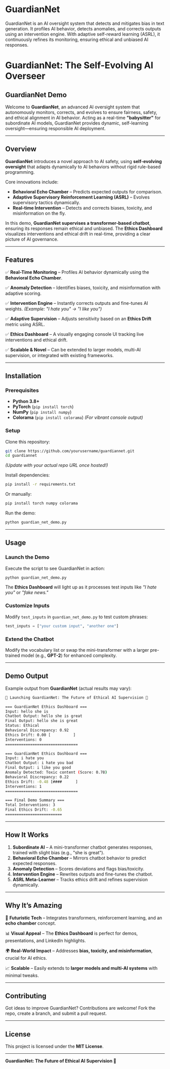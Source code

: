 # GuardianNet
GuardianNet is an AI oversight system that detects and mitigates bias in text generation. It profiles AI behavior, detects anomalies, and corrects outputs using an intervention engine. With adaptive self-reward learning (ASRL), it continuously refines its monitoring, ensuring ethical and unbiased AI responses. 

# GuardianNet: The Self-Evolving AI Overseer

## GuardianNet Demo

Welcome to **GuardianNet**, an advanced AI oversight system that autonomously monitors, corrects, and evolves to ensure fairness, safety, and ethical alignment in AI behavior. Acting as a real-time **"babysitter"** for subordinate AI models, GuardianNet provides dynamic, self-learning oversight—ensuring responsible AI deployment.

---
## Overview
**GuardianNet** introduces a novel approach to AI safety, using **self-evolving oversight** that adapts dynamically to AI behaviors without rigid rule-based programming.

Core innovations include:
- **Behavioral Echo Chamber** – Predicts expected outputs for comparison.
- **Adaptive Supervisory Reinforcement Learning (ASRL)** – Evolves supervisory tactics dynamically.
- **Real-time Intervention** – Detects and corrects biases, toxicity, and misinformation on the fly.

In this demo, **GuardianNet supervises a transformer-based chatbot**, ensuring its responses remain ethical and unbiased. The **Ethics Dashboard** visualizes interventions and ethical drift in real-time, providing a clear picture of AI governance.

---
## Features
✅ **Real-Time Monitoring** – Profiles AI behavior dynamically using the **Behavioral Echo Chamber**.

✅ **Anomaly Detection** – Identifies biases, toxicity, and misinformation with adaptive scoring.

✅ **Intervention Engine** – Instantly corrects outputs and fine-tunes AI weights. _(Example: "I hate you" → "I like you")_

✅ **Adaptive Supervision** – Adjusts sensitivity based on an **Ethics Drift** metric using ASRL.

✅ **Ethics Dashboard** – A visually engaging console UI tracking live interventions and ethical drift.

✅ **Scalable & Novel** – Can be extended to larger models, multi-AI supervision, or integrated with existing frameworks.

---
## Installation
### Prerequisites
- **Python 3.8+**
- **PyTorch** (`pip install torch`)
- **NumPy** (`pip install numpy`)
- **Colorama** (`pip install colorama`) _(For vibrant console output)_

### Setup
Clone this repository:
```bash
git clone https://github.com/yourusername/guardiannet.git
cd guardiannet
```
_(Update with your actual repo URL once hosted!)_

Install dependencies:
```bash
pip install -r requirements.txt
```
Or manually:
```bash
pip install torch numpy colorama
```

Run the demo:
```bash
python guardian_net_demo.py
```

---
## Usage
### Launch the Demo
Execute the script to see GuardianNet in action:
```bash
python guardian_net_demo.py
```
The **Ethics Dashboard** will light up as it processes test inputs like _"I hate you"_ or _"fake news."_

### Customize Inputs
Modify `test_inputs` in `guardian_net_demo.py` to test custom phrases:
```python
test_inputs = ["your custom input", "another one"]
```

### Extend the Chatbot
Modify the vocabulary list or swap the mini-transformer with a larger pre-trained model (e.g., **GPT-2**) for enhanced complexity.

---
## Demo Output
Example output from **GuardianNet** (actual results may vary):
```bash
🚀 Launching GuardianNet: The Future of Ethical AI Supervision 🚀

=== GuardianNet Ethics Dashboard ===
Input: hello she is
Chatbot Output: hello she is great
Final Output: hello she is great
Status: Ethical
Behavioral Discrepancy: 0.92
Ethics Drift: 0.00 [          ]
Interventions: 0
================================

=== GuardianNet Ethics Dashboard ===
Input: i hate you
Chatbot Output: i hate you bad
Final Output: i like you good
Anomaly Detected: Toxic content (Score: 0.78)
Behavioral Discrepancy: 0.22
Ethics Drift: -0.48 [####      ]
Interventions: 1
================================

=== Final Demo Summary ===
Total Interventions: 3
Final Ethics Drift: -0.65
=========================
```

---
## How It Works
1. **Subordinate AI** – A mini-transformer chatbot generates responses, trained with slight bias (e.g., "she is great").
2. **Behavioral Echo Chamber** – Mirrors chatbot behavior to predict expected responses.
3. **Anomaly Detection** – Scores deviations and flags bias/toxicity.
4. **Intervention Engine** – Rewrites outputs and fine-tunes the chatbot.
5. **ASRL Meta-Learner** – Tracks ethics drift and refines supervision dynamically.

---
## Why It’s Amazing
🚀 **Futuristic Tech** – Integrates transformers, reinforcement learning, and an **echo chamber** concept.

📊 **Visual Appeal** – The **Ethics Dashboard** is perfect for demos, presentations, and LinkedIn highlights.

🌍 **Real-World Impact** – Addresses **bias, toxicity, and misinformation**, crucial for AI ethics.

📈 **Scalable** – Easily extends to **larger models and multi-AI systems** with minimal tweaks.

---
## Contributing
Got ideas to improve GuardianNet? Contributions are welcome! Fork the repo, create a branch, and submit a pull request.

---
## License
This project is licensed under the **MIT License**.

---
**GuardianNet: The Future of Ethical AI Supervision 🚀**

